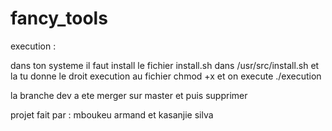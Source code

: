 # fancy_tools

execution : 

dans ton systeme il faut install le fichier install.sh
dans /usr/src/install.sh
et la tu donne le droit execution au fichier chmod +x
et on execute ./execution 

la branche dev a ete merger sur master et puis supprimer 

projet fait par : mboukeu armand et kasanjie silva
